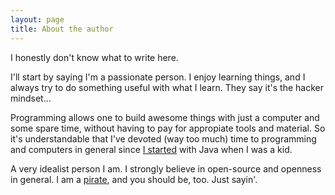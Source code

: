 ```yaml
---
layout: page
title: About the author
---
```


I honestly don't know what to write here.

I'll start by saying I'm a passionate person. I enjoy learning things, and I always try to do something useful with what I learn. They say it's the hacker mindset...

Programming allows one to build awesome things with just a computer and some spare time, without having to pay for appropiate tools and material. So it's understandable that I've devoted (way too much) time to programming and computers in general since [I started](http://jmendeth.com/blog/how-it-all-started) with Java when I was a kid.

A very idealist person I am. I strongly believe in open-source and openness in general. I am a [pirate](https://en.wikipedia.org/wiki/Pirate_Party), and you should be, too. Just sayin'.
